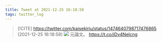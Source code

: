 ```yaml
---
title: Tweet at 2021-12-25 16:18:58
tags: twitter_log
---
```


> [!CITE] https://twitter.com/kaisekiriu/status/1474640798717476865 (2021-12-25 16:18:58)
> ![](https://twitter.com/kaisekiriu/status/1474640798717476865)
> 元論文。
> https://t.co/jDv4Nelcng
